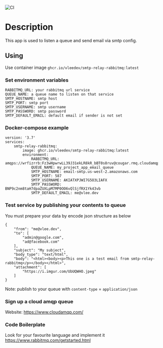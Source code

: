 ![CI](https://github.com/vleedev/smtp-relay-rabbitmq/workflows/CI/badge.svg)
# Description
This app is used to listen a queue and send email via smtp config.
## Using
Use container image `ghcr.io/vleedev/smtp-relay-rabbitmq:latest`

### Set environment variables
    RABBITMQ_URL: your rabbitmq url service
    QUEUE_NAME: a queue name to listen on that service
    SMTP_HOSTNAME: smtp host
    SMTP_PORT: smtp port
    SMTP_USERNAME: smtp username
    SMTP_PASSWORD: smtp password
    SMTP_DEFAULT_EMAIL: default email if sender is not set

### Docker-compose example
    version: '3.7'
    services:
        smtp-relay-rabbitmq:
            image: ghcr.io/vleedev/smtp-relay-rabbitmq:latest
            environment:
                RABBITMQ_URL: amqps://wrfizrrb:Fz3wHpwrwLL39J31ekLR8kR_bBT0s8ruv@cougar.rmq.cloudamqp.com/wrfizrrb
                QUEUE_NAME: my_project_app_email_queue
                SMTP_HOSTNAME: email-smtp.us-west-2.amazonaws.com
                SMTP_PORT: 587
                SMTP_USERNAME: AKIATXPJWI7G5O3LIAFX
                SMTP_PASSWORD: BNP9c2nm8taH7dpaZUXLpM7MP0OO6vQlSjfRX1Yk43vb
                SMTP_DEFAULT_EMAIL: me@vlee.dev
### Test service by publishing your contents to queue
You must prepare your data by encode json structure as below
    
    {
        "from": "me@vlee.dev",
        "to": [
            "admin@google.com",
            "ad@facebook.com"
        ],
        "subject": "My subject",
        "body_type": "text/html",
        "body": "<html><body><p>This one is a test email from smtp-relay-rabbitmq</p></body></html>",
        "attachment": [
            "https://i.imgur.com/UbUQWHO.jpeg"
        ]
    }

Note: publish to your queue with `content-type` = `application/json`

### Sign up a cloud amqp queue
Website: https://www.cloudamqp.com/

### Code Boilerplate
Look for your favourite language and implement it
https://www.rabbitmq.com/getstarted.html
